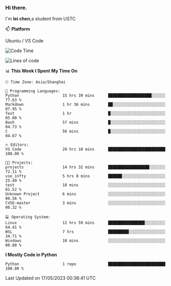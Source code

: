 ### Hi there.
I'm **lei chen**,a student from USTC

📫 **Platform**

Ubuntu / VS Code

<!--START_SECTION:waka-->
![Code Time](http://img.shields.io/badge/Code%20Time-66%20hrs%2039%20mins-blue)

![Lines of code](https://img.shields.io/badge/From%20Hello%20World%20I%27ve%20Written-0%20lines%20of%20code-blue)

📊 **This Week I Spent My Time On** 

```text
🕑︎ Time Zone: Asia/Shanghai

💬 Programming Languages: 
Python                   15 hrs 39 mins      ███████████████████░░░░░░   77.63 % 
Markdown                 1 hr 36 mins        ██░░░░░░░░░░░░░░░░░░░░░░░   07.95 % 
Text                     1 hr                █░░░░░░░░░░░░░░░░░░░░░░░░   05.00 % 
Bash                     57 mins             █░░░░░░░░░░░░░░░░░░░░░░░░   04.73 % 
C                        56 mins             █░░░░░░░░░░░░░░░░░░░░░░░░   04.67 % 

🔥 Editors: 
VS Code                  20 hrs 10 mins      █████████████████████████   100.00 % 

🐱‍💻 Projects: 
projects                 14 hrs 32 mins      ██████████████████░░░░░░░   72.11 % 
vse_infty                5 hrs 8 mins        ██████░░░░░░░░░░░░░░░░░░░   25.49 % 
test                     18 mins             ░░░░░░░░░░░░░░░░░░░░░░░░░   01.52 % 
Unknown Project          6 mins              ░░░░░░░░░░░░░░░░░░░░░░░░░   00.56 % 
CVSE-master              3 mins              ░░░░░░░░░░░░░░░░░░░░░░░░░   00.32 % 

💻 Operating System: 
Linux                    12 hrs 59 mins      ████████████████░░░░░░░░░   64.41 % 
WSL                      7 hrs               █████████░░░░░░░░░░░░░░░░   34.71 % 
Windows                  10 mins             ░░░░░░░░░░░░░░░░░░░░░░░░░   00.88 % 
```

**I Mostly Code in Python** 

```text
Python                   1 repo              █████████████████████████   100.00 % 
```




 Last Updated on 17/05/2023 00:38:41 UTC
<!--END_SECTION:waka-->
